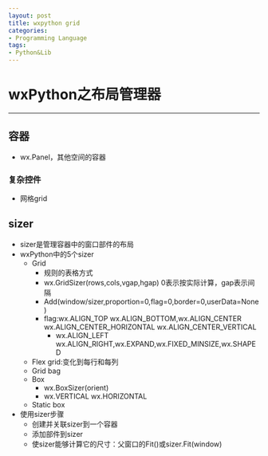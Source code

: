 ```yaml
---
layout: post
title: wxpython grid
categories:
- Programming Language
tags:
- Python&Lib
---
```


# wxPython之布局管理器
---
## 容器
- wx.Panel，其他空间的容器

### 复杂控件
- 网格grid

## sizer
- sizer是管理容器中的窗口部件的布局
- wxPython中的5个sizer
	- Grid
		- 规则的表格方式
		- wx.GridSizer(rows,cols,vgap,hgap) 0表示按实际计算，gap表示间隔
		- Add(window/sizer,proportion=0,flag=0,border=0,userData=None)
		- flag:wx.ALIGN_TOP wx.ALIGN_BOTTOM,wx.ALIGN_CENTER wx.ALIGN_CENTER_HORIZONTAL wx.ALIGN_CENTER_VERTICAL
			- wx.ALIGN_LEFT wx.ALIGN_RIGHT,wx.EXPAND,wx.FIXED_MINSIZE,wx.SHAPED
	- Flex grid:变化到每行和每列
	- Grid bag
	- Box
		- wx.BoxSizer(orient)
		- wx.VERTICAL wx.HORIZONTAL
	- Static box
- 使用sizer步骤
	- 创建并关联sizer到一个容器
	- 添加部件到sizer
	- 使sizer能够计算它的尺寸：父窗口的Fit()或sizer.Fit(window)
